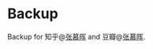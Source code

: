 # Backup

Backup for 知乎@[张慕晖](https://www.zhihu.com/people/zhanghuimeng) and 豆瓣@[张慕晖](https://www.douban.com/people/astrophil7c00/).